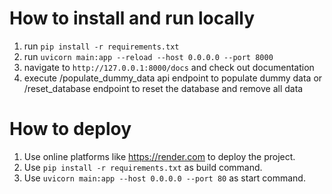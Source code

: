 # How to install and run locally

1. run `pip install -r requirements.txt`
2. run `uvicorn main:app --reload --host 0.0.0.0 --port 8000`
3. navigate to `http://127.0.0.1:8000/docs` and check out documentation
4. execute /populate_dummy_data api endpoint to populate dummy data or /reset_database endpoint to reset the database and remove all data

# How to deploy

1. Use online platforms like https://render.com to deploy the project.
1. Use `pip install -r requirements.txt` as build command.
1. Use `uvicorn main:app --host 0.0.0.0 --port 80` as start command.


